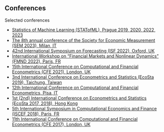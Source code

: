 <h1 id="conferences"></h1>

<h2>Conferences</h2>

Selected conferences
<ul>
  <li>
    <a href="#"><autocolor> Statistics of Machine Learning (STATofML), Prague 2019, 2020, 2022, 2023</autocolor></a></li>
  <li>
    <a href="#"><autocolor> The 8th annual conference of the Society for Economic Measurement (SEM 2023), Milan, IT </autocolor></a></li>
  <li>
    <a href="#"><autocolor> 42nd International Symposium on Forecasting (ISF 2022), Oxford, UK</autocolor></a></li>
  <li>
    <a href="#"><autocolor> International Workshop on “Financial Markets and Nonlinear Dynamics” (FMND 2022), Paris, FR </autocolor></a></li>
  <li>
    <a href="#"><autocolor> 15th International Conference on Computational and Financial Econometrics (CFE 2021), London, UK</autocolor></a></li>
  <li>
    <a href="#"><autocolor> 3nd International Conference on Econometrics and Statistics (EcoSta 2019), Taichung, Taiwan</autocolor></a></li>
  <li>
    <a href="#"><autocolor> 12th International Conference on Computational and Financial Econometrics, Pisa, IT</autocolor></a></li>
  <li>
    <a href="#"><autocolor>  1st (2nd) International Conference on Econometrics and Statistics (EcoSta 2017, 2018), Hong Kong </autocolor></a></li>
  <li>
    <a href="#"><autocolor> 5th International Symposium in Computational Economics and Finance (ISCEF 2018), Paris, FR </autocolor></a></li>
  <li>
    <a href="#"><autocolor> 11th International Conference on Computational and Financial Econometrics (CFE 2017), London, UK</autocolor></a></li>
</ul>
